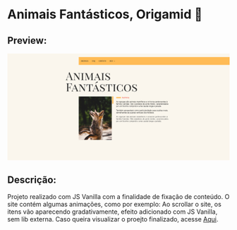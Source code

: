 # Animais Fantásticos, Origamid 🐺

## Preview:

<img src="./assets/preview.png" />

## Descrição:

Projeto realizado com JS Vanilla com a finalidade de fixação de conteúdo. O site contém algumas animações, como por exemplo: Ao scrollar o site, os itens vão aparecendo gradativamente, efeito adicionado com JS Vanilla, sem lib externa. Caso queira visualizar o proejto finalizado, acesse [Aqui](https://https://1maatheus.github.io/Animais-Fantasticos/).
